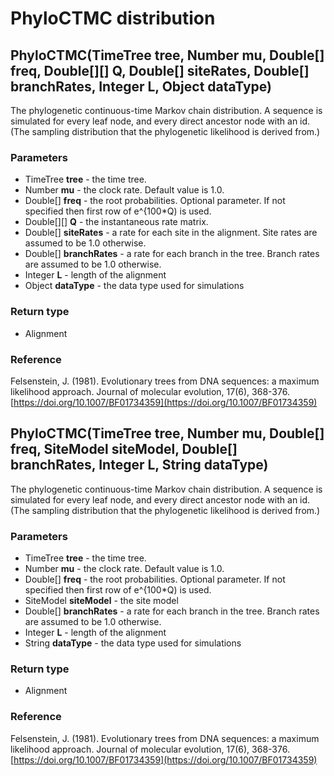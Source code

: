 PhyloCTMC distribution
======================
PhyloCTMC(TimeTree **tree**, Number **mu**, Double[] **freq**, Double[][] **Q**, Double[] **siteRates**, Double[] **branchRates**, Integer **L**, Object **dataType**)
----------------------------------------------------------------------------------------------------------------------------------------------------------------------

The phylogenetic continuous-time Markov chain distribution. A sequence is simulated for every leaf node, and every direct ancestor node with an id.(The sampling distribution that the phylogenetic likelihood is derived from.)

### Parameters

- TimeTree **tree** - the time tree.
- Number **mu** - the clock rate. Default value is 1.0.
- Double[] **freq** - the root probabilities. Optional parameter. If not specified then first row of e^{100*Q) is used.
- Double[][] **Q** - the instantaneous rate matrix.
- Double[] **siteRates** - a rate for each site in the alignment. Site rates are assumed to be 1.0 otherwise.
- Double[] **branchRates** - a rate for each branch in the tree. Branch rates are assumed to be 1.0 otherwise.
- Integer **L** - length of the alignment
- Object **dataType** - the data type used for simulations

### Return type

- Alignment

### Reference

Felsenstein, J. (1981). Evolutionary trees from DNA sequences: a maximum likelihood approach. Journal of molecular evolution, 17(6), 368-376.[https://doi.org/10.1007/BF01734359](https://doi.org/10.1007/BF01734359)

PhyloCTMC(TimeTree **tree**, Number **mu**, Double[] **freq**, SiteModel **siteModel**, Double[] **branchRates**, Integer **L**, String **dataType**)
-----------------------------------------------------------------------------------------------------------------------------------------------------

The phylogenetic continuous-time Markov chain distribution. A sequence is simulated for every leaf node, and every direct ancestor node with an id.(The sampling distribution that the phylogenetic likelihood is derived from.)

### Parameters

- TimeTree **tree** - the time tree.
- Number **mu** - the clock rate. Default value is 1.0.
- Double[] **freq** - the root probabilities. Optional parameter. If not specified then first row of e^{100*Q) is used.
- SiteModel **siteModel** - the site model
- Double[] **branchRates** - a rate for each branch in the tree. Branch rates are assumed to be 1.0 otherwise.
- Integer **L** - length of the alignment
- String **dataType** - the data type used for simulations

### Return type

- Alignment

### Reference

Felsenstein, J. (1981). Evolutionary trees from DNA sequences: a maximum likelihood approach. Journal of molecular evolution, 17(6), 368-376.[https://doi.org/10.1007/BF01734359](https://doi.org/10.1007/BF01734359)

